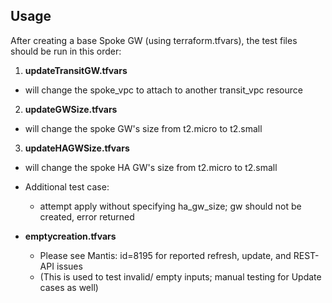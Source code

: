 Usage
-----------
After creating a base Spoke GW (using terraform.tfvars), the test files should be run in this order:
1. **updateTransitGW.tfvars**
  * will change the spoke_vpc to attach to another transit_vpc resource
2. **updateGWSize.tfvars**
  * will change the spoke GW's size from t2.micro to t2.small
3. **updateHAGWSize.tfvars**
  * will change the spoke HA GW's size from t2.micro to t2.small

* Additional test case:
  * attempt apply without specifying ha_gw_size; gw should not be created, error returned

* **emptycreation.tfvars**
  * Please see Mantis: id=8195 for reported refresh, update, and REST-API issues
  * (This is used to test invalid/ empty inputs; manual testing for Update cases as well)
